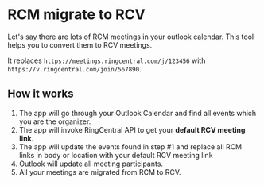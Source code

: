 # RCM migrate to RCV

Let's say there are lots of RCM meetings in your outlook calendar. This tool helps you to convert them to RCV meetings.

It replaces `https://meetings.ringcentral.com/j/123456` with `https://v.ringcentral.com/join/567890`.


## How it works

1. The app will go through your Outlook Calendar and find all events which you are the organizer.
2. The app will invoke RingCentral API to get your **default RCV meeting link**.
3. The app will update the events found in step #1 and replace all RCM links in body or location with your default RCV meeting link
4. Outlook will update all meeting participants.
5. All your meetings are migrated from RCM to RCV.
